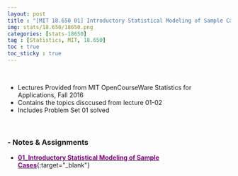 ```yaml
---
layout: post
title : "[MIT 18.650 01] Introductory Statistical Modeling of Sample Cases"
img: stats/18.650/18650.png
categories: [stats-18650]  
tag : [Statistics, MIT, 18.650]
toc : true
toc_sticky : true
---
```


<br/>

- Lectures Provided from MIT OpenCourseWare Statistics for Applications, Fall 2016
- Contains the topics disccused from lecture 01-02
- Includes Problem Set 01 solved 

<br/>

### - Notes & Assignments 

- [<span style="color:purple">**01_Introductory Statistical Modeling of Sample Cases**</span>](https://drive.google.com/file/d/1LMzeGt9WReQNKRie891N7Q3rLsY8NpsC/view?usp=share_link){:target="_blank"}




